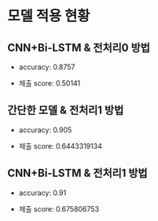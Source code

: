 # 모델 적용 현황

## CNN+Bi-LSTM & 전처리0 방법

- accuracy: 0.8757

- 제출 score: 0.50141

## 간단한 모델 & 전처리1 방법

- accuracy: 0.905

- 제출 score: 0.6443319134

## CNN+Bi-LSTM & 전처리1 방법

- accuracy: 0.91

- 제출 score: 0.675806753
